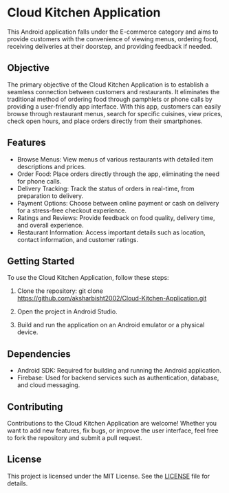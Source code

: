 # Cloud Kitchen Application

This Android application falls under the E-commerce category and aims to provide customers with the convenience of viewing menus, ordering food, receiving deliveries at their doorstep, and providing feedback if needed.

## Objective

The primary objective of the Cloud Kitchen Application is to establish a seamless connection between customers and restaurants. It eliminates the traditional method of ordering food through pamphlets or phone calls by providing a user-friendly app interface. With this app, customers can easily browse through restaurant menus, search for specific cuisines, view prices, check open hours, and place orders directly from their smartphones.

## Features

- Browse Menus: View menus of various restaurants with detailed item descriptions and prices.
- Order Food: Place orders directly through the app, eliminating the need for phone calls.
- Delivery Tracking: Track the status of orders in real-time, from preparation to delivery.
- Payment Options: Choose between online payment or cash on delivery for a stress-free checkout experience.
- Ratings and Reviews: Provide feedback on food quality, delivery time, and overall experience.
- Restaurant Information: Access important details such as location, contact information, and customer ratings.

## Getting Started

To use the Cloud Kitchen Application, follow these steps:

1. Clone the repository:
git clone https://github.com/aksharbisht2002/Cloud-Kitchen-Application.git


2. Open the project in Android Studio.

3. Build and run the application on an Android emulator or a physical device.

## Dependencies

- Android SDK: Required for building and running the Android application.
- Firebase: Used for backend services such as authentication, database, and cloud messaging.

## Contributing

Contributions to the Cloud Kitchen Application are welcome! Whether you want to add new features, fix bugs, or improve the user interface, feel free to fork the repository and submit a pull request.

## License

This project is licensed under the MIT License. See the [LICENSE](LICENSE) file for details.






